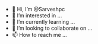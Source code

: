 - 👋 Hi, I’m @Sarveshpc
- 👀 I’m interested in ...
- 🌱 I’m currently learning ...
- 💞️ I’m looking to collaborate on ...
- 📫 How to reach me ...

<!---
Sarveshpc/Sarveshpc is a ✨ special ✨ repository because its `README.md` (this file) appears on your GitHub profile.
You can click the Preview link to take a look at your changes.
--->
